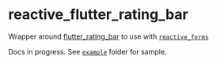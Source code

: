 # reactive_flutter_rating_bar

Wrapper around [flutter_rating_bar](https://pub.dev/packages/flutter_rating_bar) to use with [`reactive_forms`](https://pub.dev/packages/reactive_forms)

Docs in progress. See [`example`](https://github.com/artflutter/reactive_forms_widgets/tree/master/packages/reactive_flutter_rating_bar/example) folder for sample.